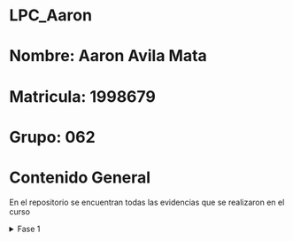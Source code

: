 # LPC_Aaron
# Nombre: Aaron Avila Mata
# Matricula: 1998679
# Grupo: 062

# Contenido General


En el repositorio se encuentran todas las evidencias que se realizaron en el curso

<details>
<summary>Fase 1</summary>
  -Scripting en Powershell

<summary>Fase 2</summary>
  -Scripting en Bash
  -Webscraping

<summary>Fase 3</summary>
  -Escaner de Puertos
  -Envio de Correos
